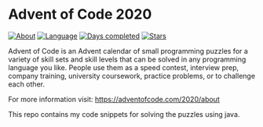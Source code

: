 # Advent of Code 2020
[![About](https://img.shields.io/badge/Advent%20of%20Code%20🎄-2020-brightgreen)](https://adventofcode.com/2020/about)
[![Language](https://img.shields.io/badge/Language-java-red)](https://www.java.com/)
[![Days completed](https://img.shields.io/badge/day%20📅-17-blue)](https://github.com/joblo2213/AdventOfCode2020/tree/master/src/de/ungefroren/adventofcode/y2020)
[![Stars](https://img.shields.io/badge/stars%20⭐-32-yellow)](https://adventofcode.com/2020/stats)


Advent of Code is an Advent calendar of small programming puzzles for a variety of skill sets and skill levels that can be solved in any programming language you like. People use them as a speed contest, interview prep, company training, university coursework, practice problems, or to challenge each other.

For more information visit: https://adventofcode.com/2020/about

This repo contains my code snippets for solving the puzzles using java.  
